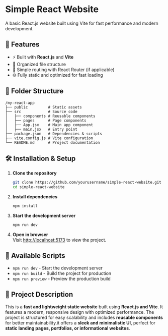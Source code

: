 # Simple React Website

A basic React.js website built using Vite for fast performance and modern development.

## 🚀 Features
- ⚡ Built with **React.js** and **Vite**
- 📁 Organized file structure
- 📜 Simple routing with React Router (if applicable)
- 🌐 Fully static and optimized for fast loading

## 📂 Folder Structure
```
/my-react-app
├── public         # Static assets
├── src            # Source code
│   ├── components # Reusable components
│   ├── pages      # Page components
│   ├── App.jsx    # Main app component
│   ├── main.jsx   # Entry point
├── package.json   # Dependencies & scripts
├── vite.config.js # Vite configuration
└── README.md      # Project documentation
```

## 🛠 Installation & Setup
1. **Clone the repository**
   ```sh
   git clone https://github.com/yourusername/simple-react-website.git
   cd simple-react-website
   ```

2. **Install dependencies**
   ```sh
   npm install
   ```

3. **Start the development server**
   ```sh
   npm run dev
   ```

4. **Open in browser**  
   Visit [http://localhost:5173](http://localhost:5173) to view the project.

## 🔧 Available Scripts
- `npm run dev` - Start the development server
- `npm run build` - Build the project for production
- `npm run preview` - Preview the production build

## 📜 Project Description
This is a **fast and lightweight static website** built using **React.js and Vite**. It features a modern, responsive design with optimized performance. The project is structured for easy scalability and includes **reusable components** for better maintainability.it offers a **sleek and minimalistic UI**, perfect for **static landing pages, portfolios, or informational websites**.


